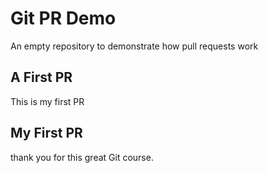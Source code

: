 # Git PR Demo

An empty repository to demonstrate how pull requests work

## A First PR

This is my first PR

## My First PR

thank you for this great Git course.
